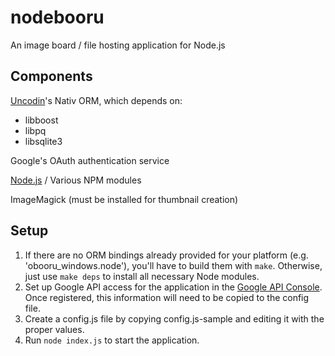 nodebooru
=========
An image board / file hosting application for Node.js

Components
-----
[Uncodin](http://uncod.in)'s Nativ ORM, which depends on:
* libboost
* libpq
* libsqlite3

Google's OAuth authentication service

[Node.js](http://nodejs.org) / Various NPM modules

ImageMagick (must be installed for thumbnail creation)

Setup
-----
1. If there are no ORM bindings already provided for your platform (e.g. 'obooru_windows.node'), you'll have to build them with ```make```. Otherwise, just use ```make deps``` to install all necessary Node modules.
2. Set up Google API access for the application in the [Google API Console](https://code.google.com/apis/console#access). Once registered, this information will need to be copied to the config file.
3. Create a config.js file by copying config.js-sample and editing it with the proper values.
4. Run ```node index.js``` to start the application.
